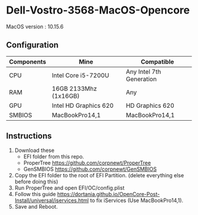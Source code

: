 # Dell-Vostro-3568-MacOS-Opencore

MacOS version    : 10.15.6

## Configuration

| Components  | Mine | Compatible |
| ------------- | ------------- | ------------- |
| CPU  | Intel Core i5-7200U  | Any Intel 7th Generation  |
| RAM  | 16GB 2133Mhz (1x16GB) | Any  |
| GPU  | Intel HD Graphics 620 | HD Graphics 620 |
| SMBIOS  | MacBookPro14,1 | MacBookPro14,1 |


## Instructions

1. Download these
   - EFI folder from this repo.
   - ProperTree https://github.com/corpnewt/ProperTree
    - GenSMBIOS https://github.com/corpnewt/GenSMBIOS
2. Copy the EFI folder to the root of EFI Partition. (delete everything else before doing this)
3. Run ProperTree and open EFI/OC/config.plist
4. Follow this guide https://dortania.github.io/OpenCore-Post-Install/universal/iservices.html to fix iServices (Use MacBookPro14,1).
5. Save and Reboot.
